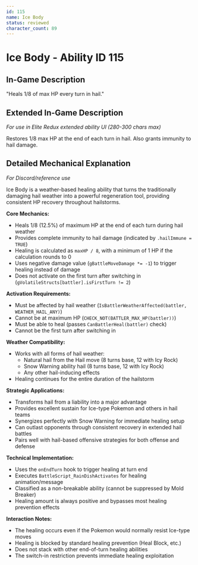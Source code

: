 ```yaml
---
id: 115
name: Ice Body
status: reviewed
character_count: 89
---
```


# Ice Body - Ability ID 115

## In-Game Description
"Heals 1/8 of max HP every turn in hail."

## Extended In-Game Description
*For use in Elite Redux extended ability UI (280-300 chars max)*

Restores 1/8 max HP at the end of each turn in hail. Also grants immunity to hail damage.

## Detailed Mechanical Explanation
*For Discord/reference use*

Ice Body is a weather-based healing ability that turns the traditionally damaging hail weather into a powerful regeneration tool, providing consistent HP recovery throughout hailstorms.

**Core Mechanics:**
- Heals 1/8 (12.5%) of maximum HP at the end of each turn during hail weather
- Provides complete immunity to hail damage (indicated by `.hailImmune = TRUE`)
- Healing is calculated as `maxHP / 8`, with a minimum of 1 HP if the calculation rounds to 0
- Uses negative damage value (`gBattleMoveDamage *= -1`) to trigger healing instead of damage
- Does not activate on the first turn after switching in (`gVolatileStructs[battler].isFirstTurn != 2`)

**Activation Requirements:**
- Must be affected by hail weather (`IsBattlerWeatherAffected(battler, WEATHER_HAIL_ANY)`)
- Cannot be at maximum HP (`CHECK_NOT(BATTLER_MAX_HP(battler))`)
- Must be able to heal (passes `CanBattlerHeal(battler)` check)
- Cannot be the first turn after switching in

**Weather Compatibility:**
- Works with all forms of hail weather:
  - Natural hail from the Hail move (8 turns base, 12 with Icy Rock)
  - Snow Warning ability hail (8 turns base, 12 with Icy Rock)
  - Any other hail-inducing effects
- Healing continues for the entire duration of the hailstorm

**Strategic Applications:**
- Transforms hail from a liability into a major advantage
- Provides excellent sustain for Ice-type Pokemon and others in hail teams
- Synergizes perfectly with Snow Warning for immediate healing setup
- Can outlast opponents through consistent recovery in extended hail battles
- Pairs well with hail-based offensive strategies for both offense and defense

**Technical Implementation:**
- Uses the `onEndTurn` hook to trigger healing at turn end
- Executes `BattleScript_RainDishActivates` for healing animation/message
- Classified as a non-breakable ability (cannot be suppressed by Mold Breaker)
- Healing amount is always positive and bypasses most healing prevention effects

**Interaction Notes:**
- The healing occurs even if the Pokemon would normally resist Ice-type moves
- Healing is blocked by standard healing prevention (Heal Block, etc.)
- Does not stack with other end-of-turn healing abilities
- The switch-in restriction prevents immediate healing exploitation